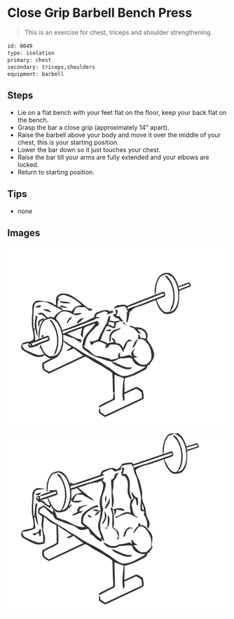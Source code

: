 # Close Grip Barbell Bench Press
> This is an exercise for chest, triceps and shoulder strengthening.

``` 
id: 0049 
type: isolation 
primary: chest 
secondary: triceps,shoulders 
equipment: barbell 
``` 

## Steps

 - Lie on a flat bench with your feet flat on the floor, keep your back flat on the bench.
 - Grasp the bar a close grip (approximately 14” apart).
 - Raise the barbell above your body and move it over the middle of your chest, this is your starting position.
 - Lower the bar down so it just touches your chest.
 - Raise the bar till your arms are fully extended and your elbows are locked.
 - Return to starting position.

## Tips

 - none

## Images

![](../svg/0049-relaxation.svg)

![](../svg/0049-tension.svg)
